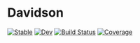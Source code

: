 # Davidson

[![Stable](https://img.shields.io/badge/docs-stable-blue.svg)](https://spneville.github.io/Davidson.jl/stable/)
[![Dev](https://img.shields.io/badge/docs-dev-blue.svg)](https://spneville.github.io/Davidson.jl/dev/)
[![Build Status](https://github.com/spneville/Davidson.jl/actions/workflows/CI.yml/badge.svg?branch=main)](https://github.com/spneville/Davidson.jl/actions/workflows/CI.yml?query=branch%3Amain)
[![Coverage](https://codecov.io/gh/spneville/Davidson.jl/branch/main/graph/badge.svg)](https://codecov.io/gh/spneville/Davidson.jl)
